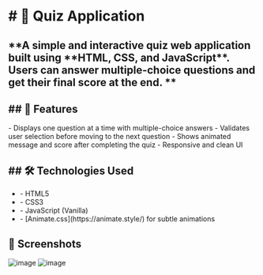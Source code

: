 <h1># 🎯 Quiz Application</h1>
<h2>**A simple and interactive quiz web application built using **HTML, CSS, and JavaScript**. Users can answer multiple-choice questions and get their final score at the end.
**</h2>
<h2>## 🚀 Features
</h2>
<p>- Displays one question at a time with multiple-choice answers
- Validates user selection before moving to the next question
- Shows animated message and score after completing the quiz
- Responsive and clean UI
</p>
<h2>## 🛠️ Technologies Used
</h2>
<ul>
  <li>
    - HTML5
  </li>
  <li>- CSS3
</li>
<li>- JavaScript (Vanilla)
</li>
  <li>- [Animate.css](https://animate.style/) for subtle animations
</li>
</ul>

## 📸 Screenshots

![image](https://github.com/user-attachments/assets/1a534693-e076-4ca3-a4b4-17160ed908d2)
![image](https://github.com/user-attachments/assets/04c95a84-c478-4893-a483-84dd600b254c)




